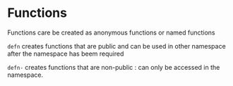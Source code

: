 # Functions

Functions care be created as anonymous functions or named functions

`defn` creates functions that are public and can be used in other namespace after the namespace has beem required

`defn-` creates functions that are non-public : can only be accessed in the namespace.